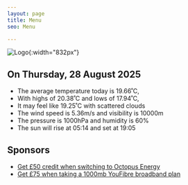 ```yaml
---
layout: page
title: Menu
seo: Menu

---
```


![Logo](/images/logo.jpg){:width="832px"}

<!-- weather_marker starts -->
## On Thursday, 28 August 2025

- The average temperature today is 19.66˚C,
- With highs of 20.38˚C and lows of 17.94˚C,
- It may feel like 19.25˚C with scattered clouds
- The wind speed is 5.36m/s and visibility is 10000m
- The pressure is 1000hPa and humidity is 60%
- The sun will rise at 05:14 and set at 19:05

<!-- weather_marker ends -->

## Sponsors

- [Get £50 credit when switching to Octopus Energy](https://bit.ly/3oD1nnS)
- [Get £75 when taking a 1000mb YouFibre broadband plan](https://aklam.io/91zWhU?)
